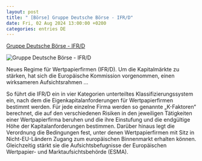 ```yaml
---
layout: post
title: " [Börse] Gruppe Deutsche Börse - IFR/D"
date: Fri, 02 Aug 2024 13:00:00 +0200
categories: entries DE
---
```

[Gruppe Deutsche Börse - IFR/D](https://deutsche-boerse.com/dbg-de/regulierung/regulation-trading-clearing-data/ifr-d)

![Gruppe Deutsche Börse - IFR/D](https://deutsche-boerse.com/resource/blob/3586/56cbf89f552af10d52a7f9f57406227b/favicon/root_dbg-de.ico)

Neues Regime für Wertpapierfirmen (IFR/D). Um die Kapitalmärkte zu stärken, hat sich die Europäische Kommission vorgenommen, einen wirksameren Aufsichtsrahmen ...

So führt die IFR/D ein in vier Kategorien unterteiltes Klassifizierungssystem ein, nach dem die Eigenkapitalanforderungen für Wertpapierfirmen bestimmt werden. Für jede einzelne Firma werden so genannte „K-Faktoren“ berechnet, die auf den verschiedenen Risiken in den jeweiligen Tätigkeiten einer Wertpapierfirma beruhen und die ihre Einstufung und die endgültige Höhe der Kapitalanforderungen bestimmen. Darüber hinaus legt die Verordnung die Bedingungen fest, unter denen Wertpapierfirmen mit Sitz in Nicht-EU-Ländern Zugang zum europäischen Binnenmarkt erhalten können. Gleichzeitig stärkt sie die Aufsichtsbefugnisse der Europäischen Wertpapier- und Marktaufsichtsbehörde (ESMA).

